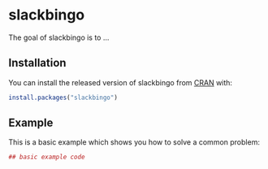 # slackbingo

The goal of slackbingo is to ...

## Installation

You can install the released version of slackbingo from [CRAN](https://CRAN.R-project.org) with:

``` r
install.packages("slackbingo")
```

## Example

This is a basic example which shows you how to solve a common problem:

``` r
## basic example code
```

